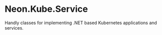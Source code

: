 ﻿Neon.Kube.Service
=================

Handly classes for implementing .NET based Kubernetes applications and services.
